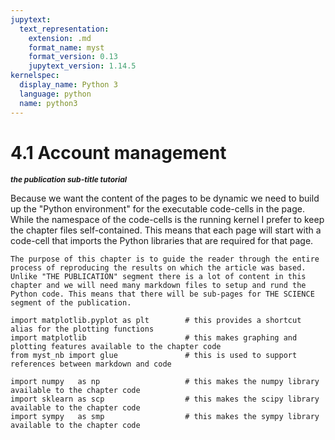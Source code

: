 ```yaml
---
jupytext:
  text_representation:
    extension: .md
    format_name: myst
    format_version: 0.13
    jupytext_version: 1.14.5
kernelspec:
  display_name: Python 3
  language: python
  name: python3
---
```


# 4.1 Account management

<span style="font-size:12;font-weight:bold;font-style:italic;">the publication sub-title tutorial</style> 

Because we want the content of the pages to be dynamic we need to build up the "Python environment" for the executable code-cells in the page. While the namespace of the code-cells is the running kernel I prefer to keep the chapter files self-contained. This means that  each page will start with a code-cell that imports the Python libraries that are required for that page.

```{tip}
The purpose of this chapter is to guide the reader through the entire process of reproducing the results on which the article was based. Unlike "THE PUBLICATION" segment there is a lot of content in this chapter and we will need many markdown files to setup and rund the Python code. This means that there will be sub-pages for THE SCIENCE segment of the publication.
```

```{code-cell}
import matplotlib.pyplot as plt        # this provides a shortcut alias for the plotting functions
import matplotlib                      # this makes graphing and plotting features available to the chapter code
from myst_nb import glue               # this is used to support references between markdown and code

import numpy   as np                   # this makes the numpy library available to the chapter code
import sklearn as scp                  # this makes the scipy library available to the chapter code
import sympy   as smp                  # this makes the sympy library available to the chapter code
```
